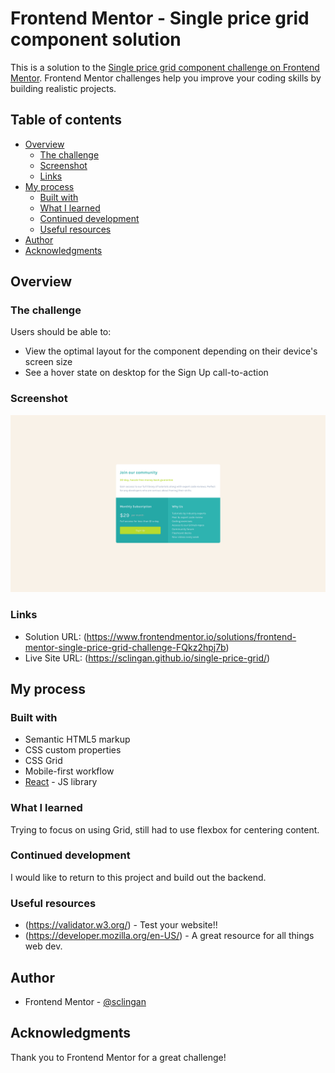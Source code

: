 # Frontend Mentor - Single price grid component solution

This is a solution to the [Single price grid component challenge on Frontend Mentor](https://www.frontendmentor.io/challenges/single-price-grid-component-5ce41129d0ff452fec5abbbc). Frontend Mentor challenges help you improve your coding skills by building realistic projects. 

## Table of contents

- [Overview](#overview)
  - [The challenge](#the-challenge)
  - [Screenshot](#screenshot)
  - [Links](#links)
- [My process](#my-process)
  - [Built with](#built-with)
  - [What I learned](#what-i-learned)
  - [Continued development](#continued-development)
  - [Useful resources](#useful-resources)
- [Author](#author)
- [Acknowledgments](#acknowledgments)


## Overview

### The challenge

Users should be able to:

- View the optimal layout for the component depending on their device's screen size
- See a hover state on desktop for the Sign Up call-to-action

### Screenshot

![](./public/images/screenshot.png)


### Links

- Solution URL: (https://www.frontendmentor.io/solutions/frontend-mentor-single-price-grid-challenge-FQkz2hpj7b)
- Live Site URL: (https://sclingan.github.io/single-price-grid/)

## My process

### Built with

- Semantic HTML5 markup
- CSS custom properties
- CSS Grid
- Mobile-first workflow
- [React](https://reactjs.org/) - JS library


### What I learned

Trying to focus on using Grid, still had to use flexbox for centering content.

### Continued development

I would like to return to this project and build out the backend.

### Useful resources

- (https://validator.w3.org/) - Test your website!!
- (https://developer.mozilla.org/en-US/) - A great resource for all things web dev.


## Author

- Frontend Mentor - [@sclingan](https://www.frontendmentor.io/profile/sclingan)


## Acknowledgments

Thank you to Frontend Mentor for a great challenge!
